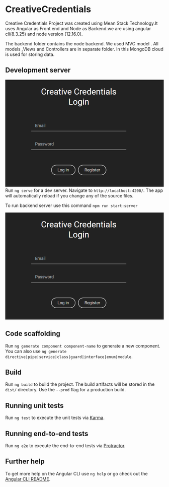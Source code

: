 # CreativeCredentials

Creative Credentials Project was created using Mean Stack Technology.It uses Angular as Front end and Node as Backend.we are using angular cli(8.3.25) and node version (12.16.0).

The backend folder contains the node backend. We used MVC model . All models ,Views and Controllers are in separate folder.
In this MongoDB cloud is used for storing data.



## Development server

![alt text](https://raw.githubusercontent.com/muzammalrahim/creative-credentials/master/login.png)
Run `ng serve` for a dev server. Navigate to `http://localhost:4200/`. The app will automatically reload if you change any of the source files.

To run backend server use this command `npm run start:server`

![Image description](/login.png)
## Code scaffolding

Run `ng generate component component-name` to generate a new component. You can also use `ng generate directive|pipe|service|class|guard|interface|enum|module`.

## Build

Run `ng build` to build the project. The build artifacts will be stored in the `dist/` directory. Use the `--prod` flag for a production build.

## Running unit tests

Run `ng test` to execute the unit tests via [Karma](https://karma-runner.github.io).

## Running end-to-end tests

Run `ng e2e` to execute the end-to-end tests via [Protractor](http://www.protractortest.org/).

## Further help

To get more help on the Angular CLI use `ng help` or go check out the [Angular CLI README](https://github.com/angular/angular-cli/blob/master/README.md).
